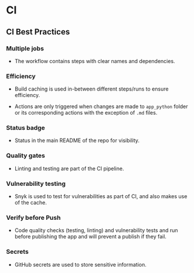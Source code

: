 # CI

## CI Best Practices

### Multiple jobs
- The workflow contains steps with clear names and dependencies.

### Efficiency
- Build caching is used in-between different steps/runs to ensure efficiency.

- Actions are only triggered when changes are made to `app_python` folder or its corresponding actions with the exception of `.md` files.

### Status badge
- Status in the main README of the repo for visibility.

### Quality gates
- Linting and testing are part of the CI pipeline.

### Vulnerability testing
- Snyk is used to test for vulnerabilities as part of CI, and also makes use of the cache.

### Verify before Push
- Code quality checks (testing, linting) and vulnerability tests and run before publishing the app and will prevent a publish if they fail.

### Secrets
- GitHub secrets are used to store sensitive information.
